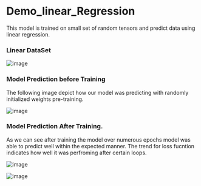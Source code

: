 # Demo_linear_Regression
This model is trained on small set of random tensors and predict data using linear regression. 

### Linear DataSet 

![image](https://github.com/jsainiML/Demo_linear_Regression/assets/135480841/709c40a3-8790-4bb9-bb3e-938e4f894393)

### Model Prediction before Training 

The following image depict how our model was predicting with randomly initialized weights pre-training. 

![image](https://github.com/jsainiML/Demo_linear_Regression/assets/135480841/0ae21de8-71b7-43fa-8f71-8746c2e70a80)

### Model Prediction After Training.

As we can see after training the model over numerous epochs model was able to predict well within the expected manner.
The trend for loss fucntion indicates how well it was perfroming after certain loops. 

![image](https://github.com/jsainiML/Demo_linear_Regression/assets/135480841/949be60c-3b7e-4629-98c1-d502841ea9e4)

![image](https://github.com/jsainiML/Demo_linear_Regression/assets/135480841/4896d85b-3ab6-441d-b63c-00f3126873c7)




